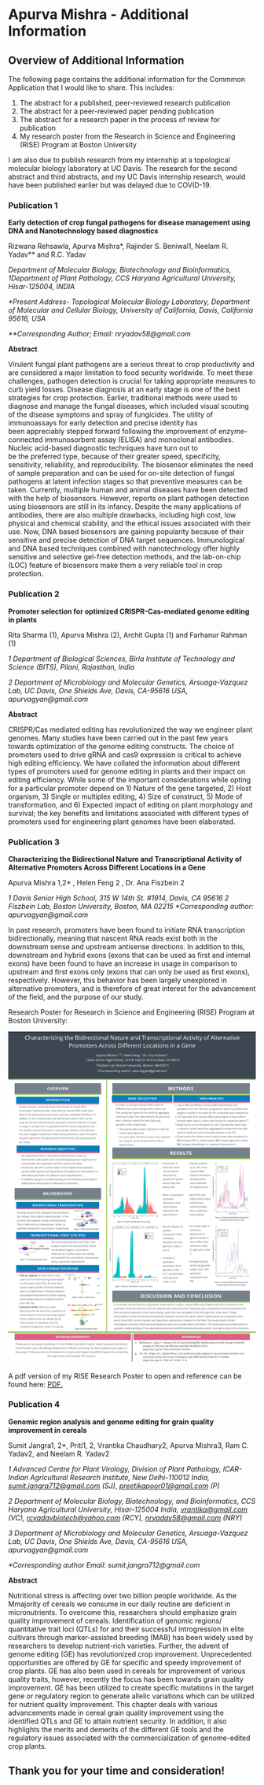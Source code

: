 # Apurva Mishra - Additional Information

## Overview of Additional Information

The following page contains the additional information for the Commmon Application that I would like to share. This includes:
1. The abstract for a published, peer-reviewed research publication
2. The abstract for a peer-reviewed paper pending publication
3. The abstract for a research paper in the process of review for publication
4. My research poster from the Research in Science and Engineering (RISE) Program at Boston University

I am also due to publish research from my internship at a topological molecular biology laboratory at UC Davis. The research for the second abstract and third abstracts, and my UC Davis internship research, would have been published earlier but was delayed due to COVID-19.


### Publication 1

**Early detection of crop fungal pathogens for disease management using DNA and Nanotechnology based diagnostics**

Rizwana Rehsawla, Apurva Mishra*, Rajinder S. Beniwal1, Neelam R. Yadav** and R.C. Yadav

_Department of Molecular Biology, Biotechnology and Bioinformatics, 1Department of Plant Pathology, CCS Haryana Agricultural University, Hisar-125004, INDIA_

_*Present Address- Topological Molecular Biology Laboratory, Department of Molecular and Cellular Biology, University of California, Davis, California 95616, USA_

_**Corresponding Author; Email: nryadav58@gmail.com_

**Abstract**

Virulent fungal plant pathogens are a serious threat to crop productivity and are considered a major limitation to food security worldwide. To meet these challenges, pathogen detection is crucial for taking appropriate measures to curb yield losses. Disease diagnosis at an early stage is one of the best strategies for crop protection. Earlier, traditional methods were used to diagnose and manage the fungal diseases, which included visual scouting of the disease symptoms and spray of fungicides. The utility of immunoassays for early detection and precise identity has been appreciably stepped forward following the improvement of enzyme-connected immunosorbent assay (ELISA) and monoclonal antibodies. Nucleic acid-based diagnostic techniques have turn out to be the preferred type, because of their greater speed, specificity, sensitivity, reliability, and reproducibility. The biosensor eliminates the need of sample preparation and can be used for on-site detection of fungal pathogens at latent infection stages so that preventive measures can be taken. Currently, multiple human and animal diseases have been detected with the help of biosensors. However, reports on plant pathogen detection using biosensors are still in its infancy. Despite the many applications of antibodies, there are also multiple drawbacks, including high cost, low physical and chemical stability, and the ethical issues associated with their use. Now, DNA based biosensors are gaining popularity because of their sensitive and precise detection of DNA target sequences. Immunological and DNA based techniques combined with nanotechnology offer highly sensitive and selective gel-free detection methods, and the lab-on-chip (LOC) feature of biosensors make them a very reliable tool in crop protection.


### Publication 2

**Promoter selection for optimized CRISPR-Cas-mediated genome editing in plants**

Rita Sharma (1), Apurva Mishra (2), Archit Gupta (1) and Farhanur Rahman (1)

_1 Department of Biological Sciences, Birla Institute of Technology and Science (BITS), Pilani, Rajasthan, India_

_2 Department of Microbiology and Molecular Genetics, Arsuaga-Vazquez Lab, UC Davis, One Shields Ave, Davis, CA-95616 USA, apurvagyan@gmail.com_

**Abstract**

CRISPR/Cas mediated editing has revolutionized the way we engineer plant genomes. Many studies have been carried out in the past few years towards optimization of the genome editing constructs. The choice of promoters used to drive gRNA and cas9 expression is critical to achieve high editing efficiency. We have collated the information about different types of promoters used for genome editing in plants and their impact on editing efficiency. While some of the important considerations while opting for a particular promoter depend on 1) Nature of the gene targeted, 2) Host organism, 3) Single or multiplex editing, 4) Size of construct, 5) Mode of transformation, and 6) Expected impact of editing on plant morphology and survival; the key benefits and limitations associated with different types of promoters used for engineering plant genomes have been elaborated.


### Publication 3

**Characterizing the Bidirectional Nature and Transcriptional Activity of Alternative Promoters Across Different Locations in a Gene**

Apurva Mishra 1,2* , Helen Feng 2 , Dr. Ana Fiszbein 2 

_1 Davis Senior High School, 315 W 14th St. #1914, Davis, CA 95616_
_2 Fiszbein Lab, Boston University, Boston, MA 02215_
_*Corresponding author: apurvagyan@gmail.com_

In past research, promoters have been found to initiate RNA transcription bidirectionally, meaning that nascent RNA reads exist both in the downstream sense and upstream antisense directions. In addition to this, downstream and hybrid exons (exons that can be used as first and internal exons) have been found to have an increase in usage in comparison to upstream and first exons only (exons that can only be used as first exons), respectively. However, this behavior has been largely unexplored in alternative promoters, and is therefore of great interest for the advancement of the field, and the purpose of our study.

Research Poster for Research in Science and Engineering (RISE) Program at Boston University:

<img src="docs/RISE_Research_Poster.png" alt="RISE Program Research Poster">

A pdf version of my RISE Research Poster to open and reference can be found here: <a href="docs/RISE_Research_Poster.pdf" target="_blank">PDF.</a>


### Publication 4

**Genomic region analysis and genome editing for grain quality improvement in cereals**

Sumit Jangra1, 2*, Priti1, 2, Vrantika Chaudhary2, Apurva Mishra3, Ram C. Yadav2, and Neelam R. Yadav2

_1 Advanced Centre for Plant Virology, Division of Plant Pathology, ICAR-Indian Agricultural Research Institute, New Delhi-110012 India, sumit.jangra712@gmail.com (SJ), preetikapoor01@gmail.com (P)_

_2 Department of Molecular Biology, Biotechnology, and Bioinformatics, CCS Haryana Agricultural University, Hisar-125004 India, vrantika@gmail.com (VC), rcyadavbiotech@yahoo.com (RCY), nryadav58@gmail.com (NRY)_

_3 Department of Microbiology and Molecular Genetics, Arsuaga-Vazquez Lab, UC Davis, One Shields Ave, Davis, CA-95616 USA, apurvagyan@gmail.com_

_*Corresponding author Email: sumit.jangra712@gmail.com_

**Abstract**

Nutritional stress is affecting over two billion people worldwide. As the Mmajority of cereals we consume in our daily routine are deficient in micronutrients. To overcome this, researchers should emphasize grain quality improvement of cereals. Identification of genomic regions/ quantitative trait loci (QTLs) for and their successful introgression in elite cultivars through marker-assisted breeding (MAB) has been widely used by researchers to develop nutrient-rich varieties. Further, the advent of genome editing (GE) has revolutionized crop improvement. Unprecedented opportunities are offered by GE for specific and speedy improvement of crop plants. GE has also been used in cereals for improvement of various quality traits, however, recently the focus has been towards grain quality improvement. GE has been utilized to create specific mutations in the target gene or regulatory region to generate allelic variations which can be utilized for nutrient quality improvement. This chapter deals with various advancements made in cereal grain quality improvement using the identified QTLs and GE to attain nutrient security. In addition, it also highlights the merits and demerits of the different GE tools and the regulatory issues associated with the commercialization of genome-edited crop plants. 


## Thank you for your time and consideration!
